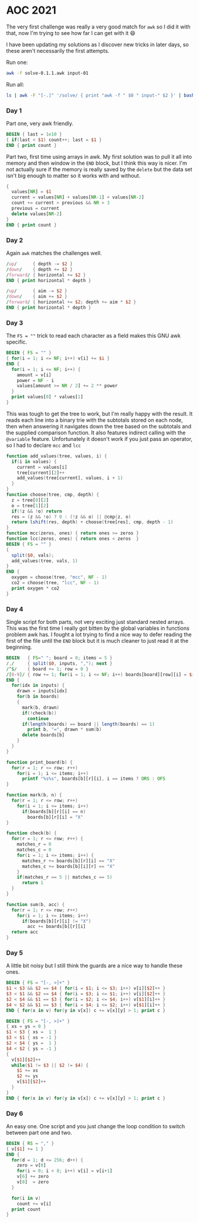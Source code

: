 # AOC 2021

The very first challenge was really a very good match for `awk` so I did it with that, now I'm trying to see how far I can get with it 😄

I have been updating my solutions as I discover new tricks in later days, so these aren't necessarily the first attempts.

Run one:
```sh
awk -f solve-0.1.1.awk input-01
```

Run all:
```sh
ls | awk -F "[-.]" '/solve/ { print "awk -f " $0 " input-" $2 }' | bash
```

### Day 1

Part one, very awk friendly.
```awk
BEGIN { last = 1e10 }
{ if(last < $1) count++; last = $1 }
END { print count }
```

Part two, first time using arrays in awk. My first solution was to pull it all into memory and then window in the `END` block, but I think this way is nicer. I'm not actually sure if the memory is really saved by the `delete` but the data set isn't big enough to matter so it works with and without.

```awk
{
  values[NR] = $1
  current = values[NR] + values[NR-1] + values[NR-2]
  count += current > previous && NR > 3
  previous = current
  delete values[NR-2]
}
END { print count }
```

### Day 2

Again `awk` matches the challenges well.

```awk
/up/      { depth -= $2 }
/down/    { depth += $2 }
/forward/ { horizontal += $2 }
END { print horizontal * depth }
```
```awk
/up/      { aim -= $2 }
/down/    { aim += $2 }
/forward/ { horizontal += $2; depth += aim * $2 }
END { print horizontal * depth }
```

### Day 3

The `FS = ""` trick to read each character as a field makes this GNU awk specific.

```awk
BEGIN { FS = "" }
{ for(i = 1; i <= NF; i++) v[i] += $i }
END {
  for(i = 1; i <= NF; i++) {
    amount = v[i]
    power = NF - i
    values[amount >= NR / 2] += 2 ** power
  }
  print values[0] * values[1]
}
```

This was tough to get the tree to work, but I'm really happy with the result. It reads each line into a binary trie with the subtotals stored on each node, then when answering it navigates down the tree based on the subtotals and the supplied comparison function. It also features indirect calling with the `@variable` feature. Unfortunately it doesn't work if you just pass an operator, so I had to declare `mcc` and `lcc`

```awk
function add_values(tree, values, i) {
  if(i in values) {
    current = values[i]
    tree[current][2]++
    add_values(tree[current], values, i + 1)
  }
}
function choose(tree, cmp, depth) {
  z = tree[0][2] 
  o = tree[1][2]
  if(!z && !o) return
  res = (z && !o) ? 0 : (!z && o) || @cmp(z, o)
  return lshift(res, depth) + choose(tree[res], cmp, depth - 1)
}
function mcc(zeros, ones) { return ones >= zeros }
function lcc(zeros, ones) { return ones < zeros  }
BEGIN { FS = "" }
{
  split($0, vals);
  add_values(tree, vals, 1)
}
END {
  oxygen = choose(tree, "mcc", NF - 1)
  co2 = choose(tree, "lcc", NF - 1)
  print oxygen * co2
}
```

### Day 4

Single script for both parts, not very exciting just standard nested arrays. This was the first time I really got bitten by the global variables in functions problem awk has. I fought a lot trying to find a nice way to defer reading the first of the file until the `END` block but it is much cleaner to just read it at the beginning.

```awk
BEGIN   { FS=" "; board = 0; items = 5 }
/,/     { split($0, inputs, ","); next }
/^$/    { board += 1; row = 0 }
/[0-9]/ { row += 1; for(i = 1; i <= NF; i++) boards[board][row][i] = $i }
END {
  for(idx in inputs) {
    drawn = inputs[idx]
    for(b in boards)
    {
      mark(b, drawn)
      if(!check(b))
        continue
      if(length(boards) == board || length(boards) == 1)
        print b, "=", drawn * sum(b)
      delete boards[b]
    }
  }
}

function print_board(b) {
  for(r = 1; r <= row; r++)
    for(i = 1; i <= items; i++)
      printf "%s%s", boards[b][r][i], i == items ? ORS : OFS
}

function mark(b, n) {
  for(r = 1; r <= row; r++)
    for(i = 1; i <= items; i++)
      if(boards[b][r][i] == n)
        boards[b][r][i] = "X"
}

function check(b) {
  for(r = 1; r <= row; r++) {
    matches_r = 0
    matches_c = 0
    for(i = 1; i <= items; i++) {
      matches_r += boards[b][r][i] == "X"
      matches_c += boards[b][i][r] == "X"
    }
    if(matches_r == 5 || matches_c == 5)
      return 1
  }
}

function sum(b, acc) {
  for(r = 1; r <= row; r++)
    for(i = 1; i <= items; i++)
      if(boards[b][r][i] != "X")
        acc += boards[b][r][i]
  return acc
}
```

### Day 5

A little bit noisy but I still think the guards are a nice way to handle these ones.

```awk
BEGIN { FS = "[-, >]+" }
$1 < $3 && $2 == $4 { for(i = $1; i <= $3; i++) v[i][$2]++ }
$3 < $1 && $2 == $4 { for(i = $3; i <= $1; i++) v[i][$2]++ }
$2 < $4 && $1 == $3 { for(i = $2; i <= $4; i++) v[$1][i]++ }
$4 < $2 && $1 == $3 { for(i = $4; i <= $2; i++) v[$1][i]++ }
END { for(x in v) for(y in v[x]) c += v[x][y] > 1; print c }
```

```awk
BEGIN { FS = "[-, >]+" }
{ xs = ys = 0 }
$1 < $3 { xs =  1 }
$3 < $1 { xs = -1 }
$2 < $4 { ys =  1 }
$4 < $2 { ys = -1 }
{
  v[$1][$2]++
  while($1 != $3 || $2 != $4) {
    $1 += xs
    $2 += ys
    v[$1][$2]++
  }
}
END { for(x in v) for(y in v[x]) c += v[x][y] > 1; print c }
```

### Day 6

An easy one. One script and you just change the loop condition to switch between part one and two.

```awk
BEGIN { RS = "," }
{ v[$1] += 1 }
END {
  for(d = 1; d <= 256; d++) {
    zero = v[0]
    for(i = 0; i < 8; i++) v[i] = v[i+1]
    v[6] += zero
    v[8]  = zero
  }

  for(i in v)
    count += v[i]
  print count
}
```